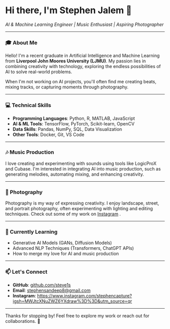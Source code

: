 # Hi there, I'm Stephen Jalem 👋  
*AI & Machine Learning Engineer | Music Enthusiast | Aspiring Photographer*  

---

### 🎓 About Me
Hello! I'm a recent graduate in Artificial Intelligence and Machine Learning from **Liverpool John Moores University (LJMU)**. My passion lies in combining creativity with technology, exploring the endless possibilities of AI to solve real-world problems.  

When I'm not working on AI projects, you'll often find me creating beats, mixing tracks, or capturing moments through photography.

---

### 💻 Technical Skills
- **Programming Languages**: Python, R, MATLAB, JavaScript  
- **AI & ML Tools**: TensorFlow, PyTorch, Scikit-learn, OpenCV  
- **Data Skills**: Pandas, NumPy, SQL, Data Visualization  
- **Other Tools**: Docker, Git, VS Code  

---

### 🎶 Music Production
I love creating and experimenting with sounds using tools like LogicProX and Cubase. I'm interested in integrating AI into music production, such as generating melodies, automating mixing, and enhancing creativity.

---

### 📸 Photography
Photography is my way of expressing creativity. I enjoy landscape, street, and portrait photography, often experimenting with lighting and editing techniques. Check out some of my work on [Instagram](https://instagram.com/stevyn_j?igsh=MXV2cnp2MW94ZHR3cQ%3D%3D&utm_source=qr ) .

---

### 🌱 Currently Learning
- Generative AI Models (GANs, Diffusion Models)  
- Advanced NLP Techniques (Transformers, ChatGPT APIs)  
- How to merge my love for AI and music production  


---

### 📫 Let's Connect
- **GitHub**: [github.com/steve1s](https://github.com/steve1s)  
- **Email**: stephensandeep8@gmail.com
- **Instagram**: https://www.instagram.com/stephencapture?igsh=MWJtcXNuZWZ6YXdraw%3D%3D&utm_source=qr

---

Thanks for stopping by! Feel free to explore my work or reach out for collaborations. 🚀  
